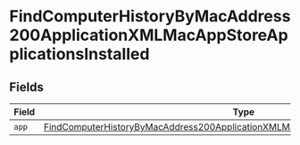 # FindComputerHistoryByMacAddress200ApplicationXMLMacAppStoreApplicationsInstalled


## Fields

| Field                                                                                                                                                                                                 | Type                                                                                                                                                                                                  | Required                                                                                                                                                                                              | Description                                                                                                                                                                                           |
| ----------------------------------------------------------------------------------------------------------------------------------------------------------------------------------------------------- | ----------------------------------------------------------------------------------------------------------------------------------------------------------------------------------------------------- | ----------------------------------------------------------------------------------------------------------------------------------------------------------------------------------------------------- | ----------------------------------------------------------------------------------------------------------------------------------------------------------------------------------------------------- |
| `app`                                                                                                                                                                                                 | [FindComputerHistoryByMacAddress200ApplicationXMLMacAppStoreApplicationsInstalledApp](../../models/operations/findcomputerhistorybymacaddress200applicationxmlmacappstoreapplicationsinstalledapp.md) | :heavy_minus_sign:                                                                                                                                                                                    | N/A                                                                                                                                                                                                   |